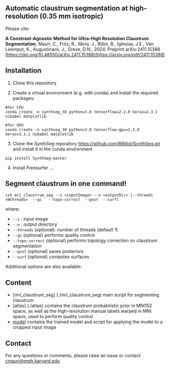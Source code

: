 ## Automatic claustrum segmentation at high-resolution (0.35 mm isotropic)

Please cite:

**A Constrast-Agnostic Method for Ultra-High Resolution Claustrum Segmentation**, Mauri, C., Fritz, R., Mora, J., Billot, B., Iglesias, J.E., Van Leemput, K., Augustinack, J., Greve, D.N., 2024. Preprint 	arXiv:2411.15388 [https://doi.org/10.48550/arXiv.2411.15388](https://arxiv.org/pdf/2411.15388)


## Installation

1. Clone this repository

2. Create a virtual environment (e.g. with conda) and install the required packages:

```
#for CPU
conda create -n synthseg_38 python=3.8 tensorflow=2.2.0 keras=2.3.1 nibabel matplotlib 

#for GPU
conda create -n synthseg_38 python=3.8 tensorflow-gpu=2.2.0 keras=2.3.1 nibabel matplotlib 
```

3. Clone the SynthSeg repository https://github.com/BBillot/SynthSeg.git and install it in the conda environment

```
pip install SynthSeg-master
```

4. Install Freesurfer ...

## Segment claustrum in one command!

```
csh mri_claustrum_seg --i <inputImage> --o <outputDir> [--threads <Nthreads>  --qc   --topo-correct  --post  --surf]
```

where:

- ```--i``` : input image
- ```--o``` : output directory
- ```--threads``` (optional): number of threads (default 1)
- ```--qc``` (optional) performs quality control
- ```--topo-correct``` (optional) performs topology correction on claustrum segmentation 
- ```--post``` (optional) saves posteriors 
- ```--surf``` (optional) computes surfaces

Additional options are also available:  

## Content

- [mri_claustrum_seg] (./mri_claustrum_seg) main script for segmenting claustrum
- [atlas] (./atlas) contains the claustrum probabilistic prior in MNI152 space, as well as the high-resolution manual labels warped in MNI space, used to perform quality control
- [model](./model/) contains the trained model and script for applying the model to a cropped input image

## Contact
For any questions or comments, please raise an issue or contact cmauri@mgh.harvard.edu
 
